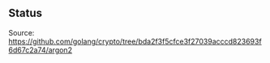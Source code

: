 ## Status

Source: https://github.com/golang/crypto/tree/bda2f3f5cfce3f27039acccd823693f6d67c2a74/argon2
